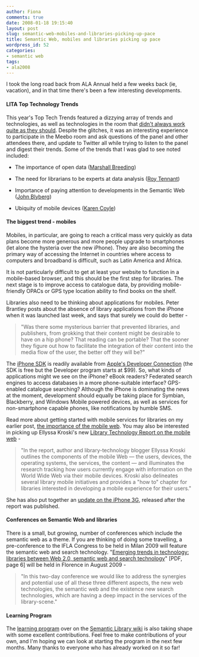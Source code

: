```yaml
---
author: Fiona
comments: true
date: 2008-01-18 19:15:40
layout: post
slug: semantic-web-mobiles-and-libraries-picking-up-pace
title: Semantic Web, mobiles and libraries picking up pace
wordpress_id: 52
categories:
- semantic web
tags:
- ala2008
---
```


I took the long road back from ALA Annual held a few weeks back (ie, vacation), and in that time there's been a few interesting developments.


#### LITA Top Technology Trends


This year's Top Tech Trends featured a dizzying array of trends and technologies, as well as technologies in the room that [didn't always work quite as they should](http://www.libraryjournal.com/article/CA6575556.html). Despite the glitches, it was an interesting experience to participate in the Meebo room and ask questions of the panel and other attendees there, and update to Twitter all while trying to listen to the panel and digest their trends. Some of the trends that I was glad to see noted included:



	
  * The importance of open data ([Marshall Breeding](http://www.librarytechnology.org/blog.pl?ThreadID=71))

	
  * The need for librarians to be experts at data analysis ([Roy Tennant](http://www.libraryjournal.com/article/CA6575556.html))

	
  * Importance of paying attention to developments in the Semantic Web ([John Blyberg](http://www.libraryjournal.com/article/CA6575556.html))

	
  * Ubiquity of mobile devices ([Karen Coyle](http://www.libraryjournal.com/article/CA6575556.html))




#### The biggest trend - mobiles


Mobiles, in particular, are going to reach a critical mass very quickly as data plans become more generous and more people upgrade to smartphones (let alone the hysteria over the new iPhone). They are also becoming the primary way of accessing the Internet in countries where access to computers and broadband is difficult, such as Latin America and Africa.

It is not particularly difficult to get at least your website to function in a mobile-based browser, and this should be the first step for libraries. The next stage is to improve access to catalogue data, by providing mobile-friendly OPACs or GPS type location ability to find books on the shelf.

Libraries also need to be thinking about applications for mobiles. Peter Brantley posts about the absence of library applications from the iPhone when it was launched last week, and says that surely we could do better -


> "Was there some mysterious barrier that prevented libraries, and publishers, from grokking that their content might be desirable to have on a hip phone? That reading can be portable? That the sooner they figure out how to facilitate the integration of their content into the media flow of the user, the better off they will be?"


The [iPhone SDK](http://developer.apple.com/iphone/) is readily available from [Apple's Developer Connection](http://developer.apple.com/) (the SDK is free but the Developer program starts at $99). So, what kinds of applications might we see on the iPhone? eBook readers? Federated search engines to access databases in a more phone-suitable interface? GPS-enabled catalogue searching? Although the iPhone is dominating the news at the moment, development should equally be taking place for Symbian, Blackberry, and Windows Mobile powered devices, as well as services for non-smartphone capable phones, like notifications by humble SMS.

Read more about getting started with mobile services for libraries on my earlier post, [the importance of the mobile web](http://www.semanticlibrary.net/2008/04/17/the-importance-of-the-mobile-web/). You may also be interested in picking up Ellyssa Kroski's new [Library Technology Report on the mobile web](http://www.techsource.ala.org/ltr/on-the-move-with-the-mobile-web-libraries-and-mobile-technologies.html) -


> "In the report, author and library-technology blogger Ellyssa Kroski outlines the components of the mobile Web — the users, devices, the operating systems, the services, the content — and illuminates the research tracking how users currently engage with information on the World Wide Web via their mobile devices. Kroski also delineates several library mobile initiatives and provides a "how to" chapter for libraries interested in developing a mobile experience for their users."


She has also put together an [update on the iPhone 3G](http://oedb.org/blogs/ilibrarian/2008/a-look-at-the-iphone-3g/), released after the report was published.


#### Conferences on Semantic Web and libraries


There is a small, but growing, number of conferences which include the semantic web as a theme. If you are thinking of doing some travelling, a pre-conference to the IFLA Congress to be held in Milan 2009 will feature the semantic web and search technology. "[Emerging trends in technology: libraries between Web 2.0, semantic web and search technology](http://www.ifla.org/VII/s21/news/ITSnewsletter_July_08.pdf)" [PDF, page 6] will be held in Florence in August 2009 -


> "In this two-day conference we would like to address the synergies and potential use of all these three different aspects, the new web technologies, the semantic web and the existence new search technologies, which are having a deep impact in the services of the library-scene."




#### Learning Program


The [learning program](http://semanticlibrary.pbwiki.com/Learning+Program) over on the [Semantic Library wiki](http://semanticlibrary.pbwiki.com/) is also taking shape with some excellent contributions. Feel free to make contributions of your own, and I'm hoping we can look at starting the program in the next few months. Many thanks to everyone who has already worked on it so far! 
